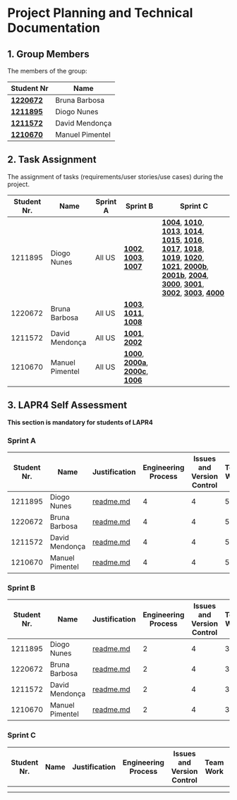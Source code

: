 # Project Planning and Technical Documentation

## 1. Group Members

The members of the group:

| Student Nr                        | Name             |
|-----------------------------------|------------------|
| **[1220672](1220672/readme.md)**  | Bruna Barbosa    |
| **[1211895](1211895/readme.md)**  | Diogo Nunes      |
| **[1211572](1211572/readme.md)**  | David Mendonça   |
| **[1210670](1210670/readme.md)**  | Manuel Pimentel  |

                            						                      
                           						                


## 2. Task Assignment

The assignment of tasks (requirements/user stories/use cases) during the project.

| Student Nr. | Name            | Sprint A | Sprint B                                                                                                                                                     | Sprint C                                                                                                                                                                                                                                                                                                                                                                                                                                                                                                                                                                                                                                                                                                                                               |
|-------------|-----------------|----------|--------------------------------------------------------------------------------------------------------------------------------------------------------------|--------------------------------------------------------------------------------------------------------------------------------------------------------------------------------------------------------------------------------------------------------------------------------------------------------------------------------------------------------------------------------------------------------------------------------------------------------------------------------------------------------------------------------------------------------------------------------------------------------------------------------------------------------------------------------------------------------------------------------------------------------|
| 1211895     | Diogo Nunes     | All US   | **[1002](sprintB/US1002/US1002.md)**, **[1003](sprintB/US1003/US1003.md)**, **[1007](sprintB/US1007/US1007.md)**                                             | **[1004](sprintC/US1004/US1004.md)**, **[1010](sprintC/US1010/US1010.md)**, **[1013](sprintC/US1013/US1013.md)**, **[1014](sprintC/US1014/US1014.md)**, **[1015](sprintC/US1015/US1015.md)**, **[1016](sprintC/US1016/US1016.md)**, **[1017](sprintC/US1017/US1017.md)**, **[1018](sprintC/US1018/US1018.md)**, **[1019](sprintC/US1019/US1019.md)**, **[1020](sprintC/US1020/US1020.md)**, **[1021](sprintC/US1021/US1021.md)**, **[2000b](sprintC/US2000b/US2000b.md)**, **[2001b](sprintC/US2001b/US2001b.md)**, **[2004](sprintC/US2004/US2004.md)**, **[3000](sprintC/US3000/US3000.md)**, **[3001](sprintC/US3001/US3001.md)**, **[3002](sprintC/US3002/US3002.md)**, **[3003](sprintC/US3003/US3003.md)**, **[4000](sprintC/US4000/US4000.md)** |
| 1220672     | Bruna Barbosa   | All US   | **[1003](sprintB/US1003/US1003.md)**, **[1011](sprintB/US1011/US1011.md)**, **[1008](sprintB/US1008/US1008.md)**                                             |                                                                                                                                                                                                                                                                                                                                                                                                                                                                                                                                                                                                                                                                                                                                                        |
| 1211572     | David Mendonça  | All US   | **[1001](sprintB/US1001/US1001.md)**, **[2002](sprintB/US2002/US2002.md)**                                                                                   |                                                                                                                                                                                                                                                                                                                                                                                                                                                                                                                                                                                                                                                                                                                                                        |
| 1210670     | Manuel Pimentel | All US   | **[1000](sprintB/US1000/US1000.md)**, **[2000a](sprintB/US2000a/US2000a.md)**, **[2000c](sprintB/US2000c/US2000c.md)**, **[1006](sprintB/US1006/US1006.md)** |                                                                                                                                                                                                                                                                                                                                                                                                                                                                                                                                                                                                                                                                                                                                                        |

## 3. LAPR4 Self Assessment

**This section is mandatory for students of LAPR4**

### Sprint A

| Student Nr. | Name            | Justification                                | Engineering Process | Issues and Version Control | Team Work | Deployment | Integration | Req. Satisfaction |  
|-------------|-----------------|----------------------------------------------|---------------------|----------------------------|-----------|------------|-------------|-------------------| 
| 1211895     | Diogo Nunes     | [readme.md](1211895%2Fsprinta%2Freadme.md)   | 4                   | 4                          | 5         | 5          | 5           | 4                 |  
| 1220672     | Bruna Barbosa   | [readme.md](1220672%2Fsprinta%2Freadme.md)   | 4                   | 4                          | 5         | 5          | 5           | 4                 |  
| 1211572     | David Mendonça  | [readme.md](1211572%2Fsprinta%2Freadme.md)   | 4                   | 4                          | 5         | 5          | 5           | 4                 |  
| 1210670     | Manuel Pimentel | [readme.md](1210670%2Fsprinta%2Freadme.md)   | 4                   | 4                          | 5         | 5          | 5           | 4                 |  

### Sprint B

| Student Nr. | Name            | Justification                                | Engineering Process | Issues and Version Control | Team Work | Deployment | Integration | Req. Satisfaction | 
|-------------|-----------------|----------------------------------------------|---------------------|----------------------------|-----------|------------|-------------|-------------------|
| 1211895     | Diogo Nunes     | [readme.md](1211895%2Fsprintb%2Freadme.md)   | 2                   | 4                          | 3         | 4          | 3           | 2                 |
| 1220672     | Bruna Barbosa   | [readme.md](1220672%2Fsprintb%2Freadme.md)   | 2                   | 4                          | 3         | 4          | 3           | 2                 |
| 1211572     | David Mendonça  | [readme.md](1211572%2Fsprintb%2Freadme.md)   | 2                   | 4                          | 3         | 4          | 3           | 2                 |
| 1210670     | Manuel Pimentel | [readme.md](1210670%2Fsprintb%2Freadme.md)   | 2                   | 4                          | 3         | 4          | 3           | 2                 |

### Sprint C

| Student Nr. | Name | Justification | Engineering Process | Issues and Version Control | Team Work | Deployment | Integration | Req. Satisfaction | 
|-------------|------|---------------|---------------------|----------------------------|-----------|------------|-------------|-------------------|
|             |      |               |                     |                            |           |            |             |                   |
|             |      |               |                     |                            |           |            |             |                   |